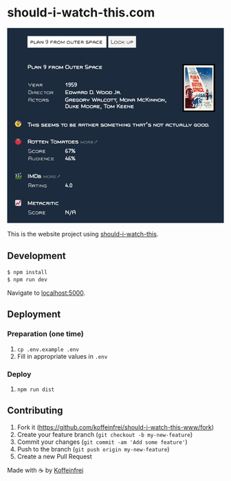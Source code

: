 # should-i-watch-this.com

![website](screen.jpg)

This is the website project using [should-i-watch-this](https://github.com/koffeinfrei/should-i-watch-this).

## Development

```bash
$ npm install
$ npm run dev
```

Navigate to [localhost:5000](http://localhost:5000).

## Deployment

### Preparation (one time)

1. `cp .env.example .env`
1. Fill in appropriate values in `.env`

### Deploy

1. `npm run dist`

## Contributing

1. Fork it (<https://github.com/koffeinfrei/should-i-watch-this-www/fork>)
2. Create your feature branch (`git checkout -b my-new-feature`)
3. Commit your changes (`git commit -am 'Add some feature'`)
4. Push to the branch (`git push origin my-new-feature`)
5. Create a new Pull Request

Made with :coffee: by [Koffeinfrei](https://github.com/koffeinfrei)
